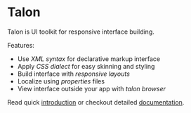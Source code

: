 # Talon
Talon is UI toolkit for responsive interface building.

Features:

- Use *XML syntax* for declarative markup interface
- Apply *CSS dialect* for easy skinning and styling
- Build interface with *responsive layouts*
- Localize using *properties* files
- View interface outside your app with *talon browser*

Read quick [introduction](./docs/intro.md) or checkout detailed [documentation](./docs/index.md).
